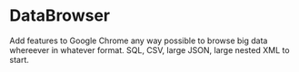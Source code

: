 # DataBrowser
Add features to Google Chrome any way possible to browse big data whereever  in whatever format. SQL, CSV, large JSON, large nested XML to start. 

